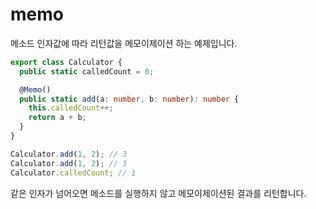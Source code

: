 # memo

메소드 인자값에 따라 리턴값을 메모이제이션 하는 예제입니다.

```typescript
export class Calculator {
  public static calledCount = 0;

  @Memo()
  public static add(a: number, b: number): number {
    this.calledCount++;
    return a + b;
  }
}

Calculator.add(1, 2); // 3
Calculator.add(1, 2); // 3
Calculator.calledCount; // 1
```

같은 인자가 넘어오면 메소드를 실행하지 않고 메모이제이션된 결과를 리턴합니다.
